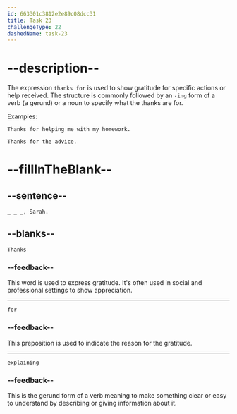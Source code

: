 ```yaml
---
id: 663301c3812e2e89c08dcc31
title: Task 23
challengeType: 22
dashedName: task-23
---
```


<!--
AUDIO REFERENCE:
Tom: Thanks for explaining, Sarah.
-->

# --description--

The expression `thanks for` is used to show gratitude for specific actions or help received. The structure is commonly followed by an `-ing` form of a verb (a gerund) or a noun to specify what the thanks are for.

Examples:

`Thanks for helping me with my homework.`

`Thanks for the advice.`

# --fillInTheBlank--

## --sentence--

`_ _ _, Sarah.`

## --blanks--

`Thanks`

### --feedback--

This word is used to express gratitude. It's often used in social and professional settings to show appreciation.

---

`for`

### --feedback--

This preposition is used to indicate the reason for the gratitude.

---

`explaining`

### --feedback--

This is the gerund form of a verb meaning to make something clear or easy to understand by describing or giving information about it.
